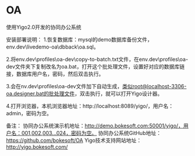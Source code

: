 # OA
使用Yigo2.0开发的协同办公系统

安装部署说明：
1.恢复数据库：mysql的demo数据库备份文件，env.dev\livedemo-oa\dbback\oa.sql。

2.将env.dev\profiles\oa-dev\copy-to-batch.txt文件，在env.dev\profiles\oa-dev文件夹下复制改名为oa.bat，打开这个批处理文件，设置好对应的数据库链接，数据库用户名，密码，然后双击执行。

3.会在nv.dev\profiles\oa-dev文件加下自动生成，类似root@localhost-3306-oa.designer.bat的批处理文件，双击执行，就可以打开Yigo设计器。

4.打开浏览器，本机浏览器地址：http://localhost:8089/yigo/，用户名：admin，密码为空。

备注：
协同办公系统演示机地址：http://demo.bokesoft.com:50001/yigo/，用户名：001,002,003...024，密码为空。
协同办公系统GitHub地址：https://github.com/bokesoft/OA
Yigo技术支持网站地址：http://yigo.bokesoft.com/





